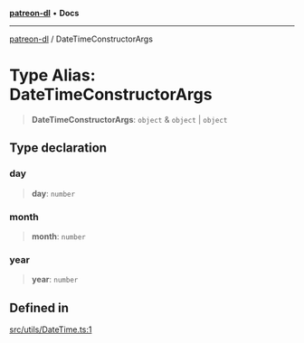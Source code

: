 [**patreon-dl**](../README.md) • **Docs**

***

[patreon-dl](../README.md) / DateTimeConstructorArgs

# Type Alias: DateTimeConstructorArgs

> **DateTimeConstructorArgs**: `object` & `object` \| `object`

## Type declaration

### day

> **day**: `number`

### month

> **month**: `number`

### year

> **year**: `number`

## Defined in

[src/utils/DateTime.ts:1](https://github.com/patrickkfkan/patreon-dl/blob/0f374425151a1d535f98dea530b43394331b4977/src/utils/DateTime.ts#L1)
